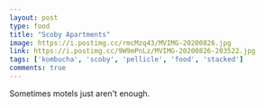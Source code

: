 ```yaml
---
layout: post
type: food
title: "Scoby Apartments"
image: https://i.postimg.cc/rmcMzq43/MVIMG-20200826.jpg
link: https://i.postimg.cc/9W9mPnLz/MVIMG-20200826-203522.jpg
tags: ['kombucha', 'scoby', 'pellicle', 'food', 'stacked']
comments: true
---
```

Sometimes motels just aren't enough.
